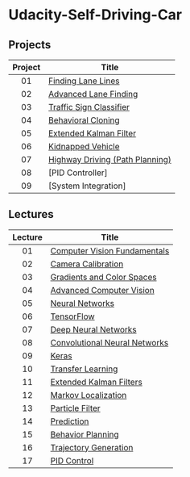 # Udacity-Self-Driving-Car
## Projects
|Project| Title |
| :---: | ----- |
|01|[Finding Lane Lines](project/p1-finding-lane-lines)
|02|[Advanced Lane Finding](project/p2-advanced-lane-finding)
|03|[Traffic Sign Classifier](project/p3-traffic-sign-classifier)
|04|[Behavioral Cloning](project/p4-behavioral-cloning)
|05|[Extended Kalman Filter](project/p5-extended-kalman-filter)
|06|[Kidnapped Vehicle](project/p6-kidnapped-vehicle)
|07|[Highway Driving (Path Planning)](project/p7-path-planning)
|08|[PID Controller]
|09|[System Integration]


## Lectures
|Lecture| Title |
| :---: | ----- |
|01|[Computer Vision Fundamentals](lecture/lecture01)
|02|[Camera Calibration](lecture/lecture02)
|03|[Gradients and Color Spaces](lecture/lecture03)
|04|[Advanced Computer Vision](lecture/lecture04)
|05|[Neural Networks](lecture/lecture05)
|06|[TensorFlow](lecture/lecture06)
|07|[Deep Neural Networks](lecture/lecture07)
|08|[Convolutional Neural Networks](lecture/lecture08)
|09|[Keras](lecture/lecture09)
|10|[Transfer Learning](lecture/lecture10)
|11|[Extended Kalman Filters](lecture/lecture11)
|12|[Markov Localization](lecture/lecture12)
|13|[Particle Filter](lecture/lecture13)
|14|[Prediction](lecture/lecture14)
|15|[Behavior Planning](lecture/lecture15)
|16|[Trajectory Generation](lecture/lecture16)
|17|[PID Control](lecture/lecture17)
